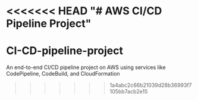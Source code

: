 <<<<<<< HEAD
"# AWS CI/CD Pipeline Project" 
=======
# CI-CD-pipeline-project
An end-to-end CI/CD pipeline project on AWS using services like CodePipeline, CodeBuild, and CloudFormation
>>>>>>> 1a4abc2c66b21039d28b36993f7105bb7acb2e15
